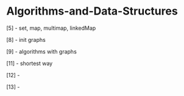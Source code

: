 # Algorithms-and-Data-Structures

[5] - set, map, multimap, linkedMap

[8] - init graphs

[9] - algorithms with graphs

[11] - shortest way 

[12] -

[13] - 

